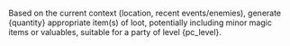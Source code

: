 Based on the current context (location, recent events/enemies), generate {quantity} appropriate item(s) of loot, potentially including minor magic items or valuables, suitable for a party of level {pc_level}. 